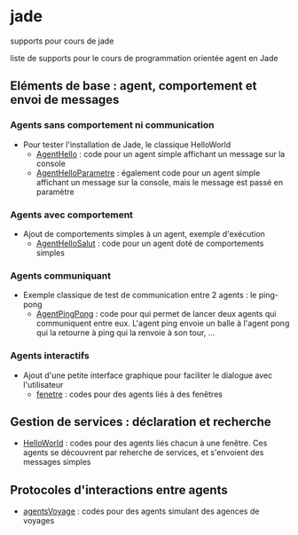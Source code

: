 # jade
supports pour cours de jade

liste de supports pour le cours de programmation orientée agent en Jade
## Eléments de base : agent, comportement et envoi de messages
### Agents sans comportement ni communication
- Pour tester l'installation de Jade, le classique HelloWorld
    - [AgentHello](https://github.com/EmmanuelADAM/jade/blob/master/helloworldSolo/AgentHello.java) : code pour un agent simple affichant un message sur la console
    - [AgentHelloParametre](https://github.com/EmmanuelADAM/jade/blob/master/helloworldSolo/AgentHelloParametre.java) : également code pour un agent simple affichant un message sur la console, mais le message est passé en paramètre
### Agents avec comportement
- Ajout de comportements simples à un agent, exemple d'exécution
    - [AgentHelloSalut](https://github.com/EmmanuelADAM/jade/blob/master/testComp01/AgentHelloSalut.java) : code pour un agent doté de comportements simples
### Agents communiquant
- Exemple classique de test de communication entre 2 agents : le ping-pong
    - [AgentPingPong](https://github.com/EmmanuelADAM/jade/blob/master/pingPong/AgentPingPong.java) : code pour qui permet de lancer deux agents qui communiquent entre eux. L'agent ping envoie un balle à l'agent pong qui la retourne à ping qui la renvoie à son tour, ...
### Agents interactifs
- Ajout d'une petite interface graphique pour faciliter le dialogue avec l'utilisateur
    - [fenetre](https://github.com/EmmanuelADAM/jade/tree/master/fenetre) : codes pour des agents liés à des fenêtres
## Gestion de services : déclaration et recherche
- [HelloWorld](https://github.com/EmmanuelADAM/jade/tree/master/HelloWorld) : codes pour des agents liés chacun à une fenêtre. Ces agents se découvrent par reherche de services, et s'envoient des messages simples

## Protocoles d'interactions entre agents
- [agentsVoyage](https://github.com/EmmanuelADAM/jade/tree/master/agentsVoyage) : codes pour des agents simulant des agences de voyages
